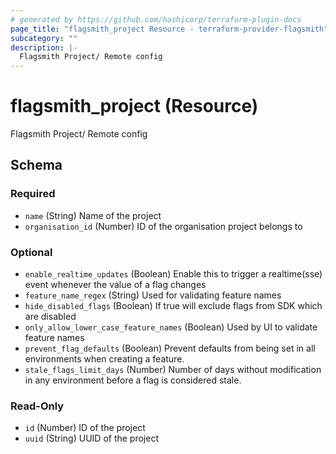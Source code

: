 ```yaml
---
# generated by https://github.com/hashicorp/terraform-plugin-docs
page_title: "flagsmith_project Resource - terraform-provider-flagsmith"
subcategory: ""
description: |-
  Flagsmith Project/ Remote config
---
```


# flagsmith_project (Resource)

Flagsmith Project/ Remote config



<!-- schema generated by tfplugindocs -->
## Schema

### Required

- `name` (String) Name of the project
- `organisation_id` (Number) ID of the organisation project belongs to

### Optional

- `enable_realtime_updates` (Boolean) Enable this to trigger a realtime(sse) event whenever the value of a flag changes
- `feature_name_regex` (String) Used for validating feature names
- `hide_disabled_flags` (Boolean) If true will exclude flags from SDK which are disabled
- `only_allow_lower_case_feature_names` (Boolean) Used by UI to validate feature names
- `prevent_flag_defaults` (Boolean) Prevent defaults from being set in all environments when creating a feature.
- `stale_flags_limit_days` (Number) Number of days without modification in any environment before a flag is considered stale.

### Read-Only

- `id` (Number) ID of the project
- `uuid` (String) UUID of the project
